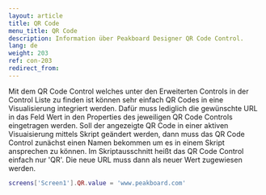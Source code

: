 ```yaml
---
layout: article
title: QR Code
menu_title: QR Code
description: Information über Peakboard Designer QR Code Control.
lang: de
weight: 203
ref: con-203
redirect_from:
---
```


Mit dem QR Code Control welches unter den Erweiterten Controls in der Control Liste zu finden ist können sehr einfach QR Codes in eine Visualisierung integriert werden. 
Dafür muss lediglich die gewünschte URL in das Feld Wert in den Properties des jeweiligen QR Code Controls eingetragen werden. 
Soll der angezeigte QR Code in einer aktiven Visuaisierung mittels Skript geändert werden, dann muss das QR Code Control zunächst einen Namen bekommen um es in einem Skript ansprechen zu können. 
Im Skriptausschnitt heißt das QR Code Control einfach nur 'QR'.
Die neue URL muss dann als neuer Wert zugewiesen werden. 

```lua
screens['Screen1'].QR.value = 'www.peakboard.com'
```

